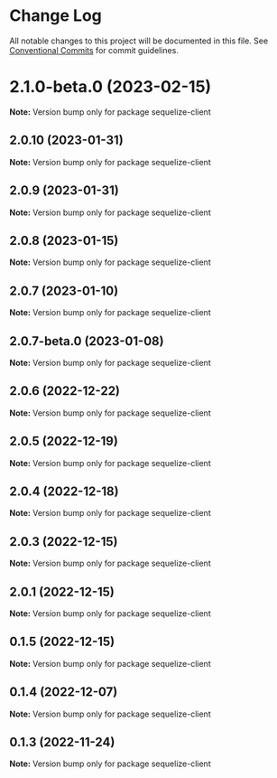 # Change Log

All notable changes to this project will be documented in this file.
See [Conventional Commits](https://conventionalcommits.org) for commit guidelines.

# 2.1.0-beta.0 (2023-02-15)

**Note:** Version bump only for package sequelize-client





## 2.0.10 (2023-01-31)

**Note:** Version bump only for package sequelize-client





## 2.0.9 (2023-01-31)

**Note:** Version bump only for package sequelize-client





## 2.0.8 (2023-01-15)

**Note:** Version bump only for package sequelize-client





## 2.0.7 (2023-01-10)

**Note:** Version bump only for package sequelize-client





## 2.0.7-beta.0 (2023-01-08)

**Note:** Version bump only for package sequelize-client





## 2.0.6 (2022-12-22)

**Note:** Version bump only for package sequelize-client





## 2.0.5 (2022-12-19)

**Note:** Version bump only for package sequelize-client





## 2.0.4 (2022-12-18)

**Note:** Version bump only for package sequelize-client





## 2.0.3 (2022-12-15)

**Note:** Version bump only for package sequelize-client





## 2.0.1 (2022-12-15)

**Note:** Version bump only for package sequelize-client





## 0.1.5 (2022-12-15)

**Note:** Version bump only for package sequelize-client





## 0.1.4 (2022-12-07)

**Note:** Version bump only for package sequelize-client





## 0.1.3 (2022-11-24)

**Note:** Version bump only for package sequelize-client
